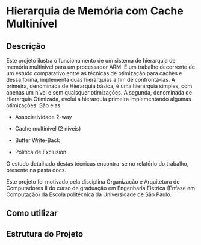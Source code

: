 # Hierarquia de Memória com Cache Multinível

## Descrição

Este projeto ilustra o funcionamento de um sistema de hierarquia de memória multinível para um processador ARM. É um trabalho decorrente de um estudo comparativo entre as técnicas de otimização para caches e dessa forma, implementa duas hierarquias a fim de confrontá-las. A primeira, denominada de Hierarquia básica, é uma hierarquia simples, com apenas um nível e sem quaisquer otimizações. A segunda, denominada de Hierarquia Otimizada, evolui a hierarquia primeira implementando algumas otimizações. São elas:

- Associatividade 2-way

- Cache multinível (2 níveis)

- Buffer Write-Back

- Política de Exclusion

O estudo detalhado destas técnicas encontra-se no relatório do trabalho, presente na pasta docs.

Este projeto foi motivado pela disciplina Organização e Arquitetura de Computadores II do curso de graduação em Engenharia Elétrica (Ênfase em Computação) da Escola politécnica da Universidade de São Paulo.

## Como utilizar

## Estrutura do Projeto
